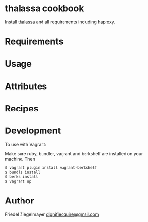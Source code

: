 # thalassa cookbook

Install [thalassa] and all requirements including [haproxy].

# Requirements

# Usage

# Attributes

# Recipes

# Development

To use with Vagrant:

Make sure ruby, bundler, vagrant and berkshelf are installed on your machine. Then

```bash
$ vagrant plugin install vagrant-berkshelf
$ bundle install
$ berks install
$ vagrant up
```

# Author

Friedel Ziegelmayer <dignifiedquire@gmail.com>

[thalassa]: https://github.com/PearsonEducation/thalassa
[haproxy]: http://haproxy.1wt.eu/
